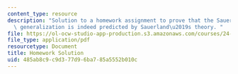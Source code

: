 ```yaml
---
content_type: resource
description: "Solution to a homework assignment to prove that the Sauerland-exhaustivity\
  \ generalization is indeed predicted by Sauerland\u2019s theory. "
file: https://ol-ocw-studio-app-production.s3.amazonaws.com/courses/24-954-pragmatics-in-linguistic-theory-spring-2010/485ab8c9c9d377d96ba785a5552b010c_MIT24_954S10_hw2_sol.pdf
file_type: application/pdf
resourcetype: Document
title: Homework Solution
uid: 485ab8c9-c9d3-77d9-6ba7-85a5552b010c
---
```

